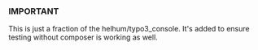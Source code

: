 ### IMPORTANT

This is just a fraction of the helhum/typo3_console. It's added to ensure testing without composer is working as well. 
